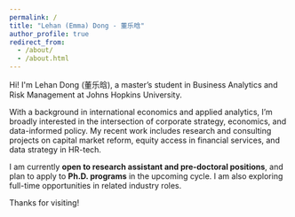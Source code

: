 ```yaml
---
permalink: /
title: "Lehan (Emma) Dong - 董乐晗"
author_profile: true
redirect_from: 
  - /about/
  - /about.html
---
```



Hi! I'm Lehan Dong (董乐晗), a master’s student in Business Analytics and Risk Management at Johns Hopkins University.

With a background in international economics and applied analytics, I’m broadly interested in the intersection of corporate strategy, economics, and data-informed policy. My recent work includes research and consulting projects on capital market reform, equity access in financial services, and data strategy in HR-tech.

I am currently **open to research assistant and pre-doctoral positions**, and plan to apply to **Ph.D. programs** in the upcoming cycle. I am also exploring full-time opportunities in related industry roles.

Thanks for visiting!


